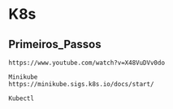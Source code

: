 # K8s

## Primeiros_Passos

```CMD
https://www.youtube.com/watch?v=X48VuDVv0do

Minikube
https://minikube.sigs.k8s.io/docs/start/

Kubectl




```
